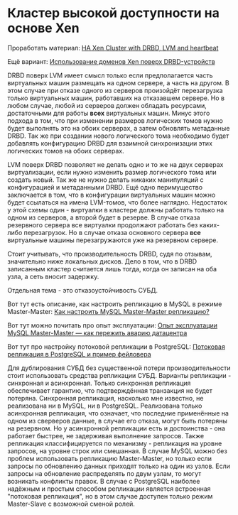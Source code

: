 Кластер высокой доступности на основе Xen
=========================================

Проработать материал: [HA Xen Cluster with DRBD, LVM and heartbeat](http://te.to/~ts1/xen_cluster.html)

Ещё вариант: [Использование доменов Xen поверх DRBD-устройств](https://www.opennet.ru/base/sys/drbd_xen_vps.txt.html)

DRBD поверх LVM имеет смысл только если предполагается часть виртуальных машин размещать на одном сервере, а часть на другом. В этом случае при отказе одного из серверов произойдёт перезагрузка только виртуальных машин, работавших на отказавшем сервере. Но в любом случае, любой из серверов должен обладать ресурсами, достаточными для работы **всех** виртуальных машин. Минус этого подхода в том, что при изменении размеров логических томов нужно будет выполнять это на обоих серверах, а затем обновлять метаданные DRBD. Так же при создании нового логического тома необходимо будет добавлять конфигурацию DRBD для взаимной синхронизации этих логических томов на обоих серверах.

LVM поверх DRBD позволяет не делать одно и то же на двух серверах виртуализации, если нужно изменить размер логического тома или создать новый. Так же не нужно делать никаких манипуляций с конфигурацией и метаданными DRBD. Ещё одно перимущество заключается в том, что в конфигурации виртуальных машин можно будет ссылаться на имена LVM-томов, что более наглядно. Недостаток у этой схемы один - виртуалки в кластере должны работать только на одном из серверов, а второй будет в резерве. В случае отказа резервного сервера все виртуалки продолжают работать без каких-либо перезагрузок. Но в случае отказа основного сервера **все** виртуальные машины перезагружаются уже на резервном сервере.

Стоит учитывать, что производительность DRBD, судя по отзывам, значительно ниже локальных дисков. Дело в том, что в DRBD записанным кластер считается лишь тогда, когда он записан на оба узла, а сеть вносит задержку.

Отдельная тема - это отказоустойчивость СУБД.

Вот тут есть описание, как настроить репликацию в MySQL в режиме Master-Master: [Как настроить MySQL Master-Master репликацию?](http://ruhighload.com/post/%D0%9A%D0%B0%D0%BA+%D0%BD%D0%B0%D1%81%D1%82%D1%80%D0%BE%D0%B8%D1%82%D1%8C+MySQL+Master-Master+%D1%80%D0%B5%D0%BF%D0%BB%D0%B8%D0%BA%D0%B0%D1%86%D0%B8%D1%8E)

Вот тут можно почитать про опыт эксплуатации: [Опыт эксплуатации MySQL Master-Master — как пережить аварию датацентра](https://habrahabr.ru/company/bitrix/blog/146490/)

Вот тут про настройку потоковой репликации в PostgreSQL: [Потоковая репликация в PostgreSQL и пример фейловера](http://eax.me/postgresql-replication/)

Для дублирования СУБД без существенной потери производительности стоит использовать средства репликации СУБД. Варианты репликации - синхронная и асинхронная. Только синхронная репликация обеспечивает гарантию, что подтверждённая транзакция не будет потеряна. Синхронная репликация, насколько мне известно, не реализована ни в MySQL, ни в PostgreSQL. Реализована только асинхронная репликация, что означает, что последние применённые на одном из сверверов данные, в случае его отказа, могут быть потеряны на резервном. Но у асинхронной репликации есть и достоинства - она работает быстрее, не задерживая выполнение запросов. Также репликация классифицируется по механизму - репликация на уровне запросов, на уровне строк или смешанная. В случае MySQL можно без проблем использовать репликацию Master-Master, но только если запросы по обновлению данных приходят только на один из узлов. Если запросы на обновление распределять по двум узлам, то могут возникать конфликты правок. В случае с PostgreSQL наиболее надёжным и простым способом репликации является встроенная "потоковая репликация", но в этом случае доступен только режим Master-Slave с возможной сменой ролей.
